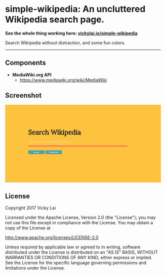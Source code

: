 # simple-wikipedia: An uncluttered Wikipedia search page.

**See the whole thing working here: [vickylai.io/simple-wikipedia](https://vickylai.io/simple-wikipedia/)**

Search Wikipedia without distraction, and some fun colors.

***

## Components  
* __MediaWiki.org API__
  * https://www.mediawiki.org/wiki/MediaWiki

## Screenshot

![Search me!](/img/screenshot.png)

## License

Copyright 2017 Vicky Lai

Licensed under the Apache License, Version 2.0 (the "License");
you may not use this file except in compliance with the License.
You may obtain a copy of the License at

http://www.apache.org/licenses/LICENSE-2.0

Unless required by applicable law or agreed to in writing, software
distributed under the License is distributed on an "AS IS" BASIS,
WITHOUT WARRANTIES OR CONDITIONS OF ANY KIND, either express or implied.
See the License for the specific language governing permissions and
limitations under the License.
